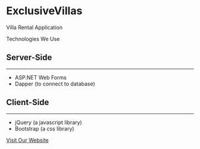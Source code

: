 # ExclusiveVillas
Villa Rental Application


Technologies We Use

## Server-Side
-----------
* ASP.NET Web Forms
* Dapper (to connect to database)

## Client-Side
-----------
* jQuery (a javascript library)
* Bootstrap (a css library)

[Visit Our Website](http://exclusivevillas.bodamyatepe.com/)
